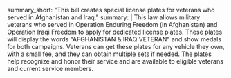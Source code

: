 summary_short: "This bill creates special license plates for veterans who served in Afghanistan and Iraq."
summary: |
  This law allows military veterans who served in Operation Enduring Freedom (in Afghanistan) and Operation Iraqi Freedom to apply for dedicated license plates. These plates will display the words "AFGHANISTAN & IRAQ VETERAN" and show medals for both campaigns. Veterans can get these plates for any vehicle they own, with a small fee, and they can obtain multiple sets if needed. The plates help recognize and honor their service and are available to eligible veterans and current service members.
